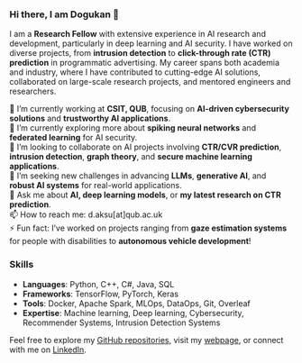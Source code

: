 ### Hi there, I am Dogukan 👋

I am a **Research Fellow** with extensive experience in AI research and development, particularly in deep learning and AI security. I have worked on diverse projects, from **intrusion detection** to **click-through rate (CTR) prediction** in programmatic advertising. My career spans both academia and industry, where I have contributed to cutting-edge AI solutions, collaborated on large-scale research projects, and mentored engineers and researchers.

🔭 I’m currently working at **CSIT, QUB**, focusing on **AI-driven cybersecurity solutions** and **trustworthy AI applications**.  
🌱 I’m currently exploring more about **spiking neural networks** and **federated learning** for AI security.  
🤝 I’m looking to collaborate on AI projects involving **CTR/CVR prediction**, **intrusion detection**, **graph theory**, and **secure machine learning applications**.  
🤔 I’m seeking new challenges in advancing **LLMs**, **generative AI**, and **robust AI systems** for real-world applications.  
💬 Ask me about **AI, deep learning models**, or **my latest research on CTR prediction**.  
📫 How to reach me: d.aksu[at]qub.ac.uk  
⚡ Fun fact: I’ve worked on projects ranging from **gaze estimation systems** for people with disabilities to **autonomous vehicle development**!

### Skills
- **Languages**: Python, C++, C#, Java, SQL  
- **Frameworks**: TensorFlow, PyTorch, Keras  
- **Tools**: Docker, Apache Spark, MLOps, DataOps, Git, Overleaf  
- **Expertise**: Machine learning, Deep learning, Cybersecurity, Recommender Systems, Intrusion Detection Systems

Feel free to explore my [GitHub repositories](https://github.com/aksudogukan), visit my [webpage](https://aksudogukan.github.io/), or connect with me on [LinkedIn](https://www.linkedin.com/in/dogukanaksu).
